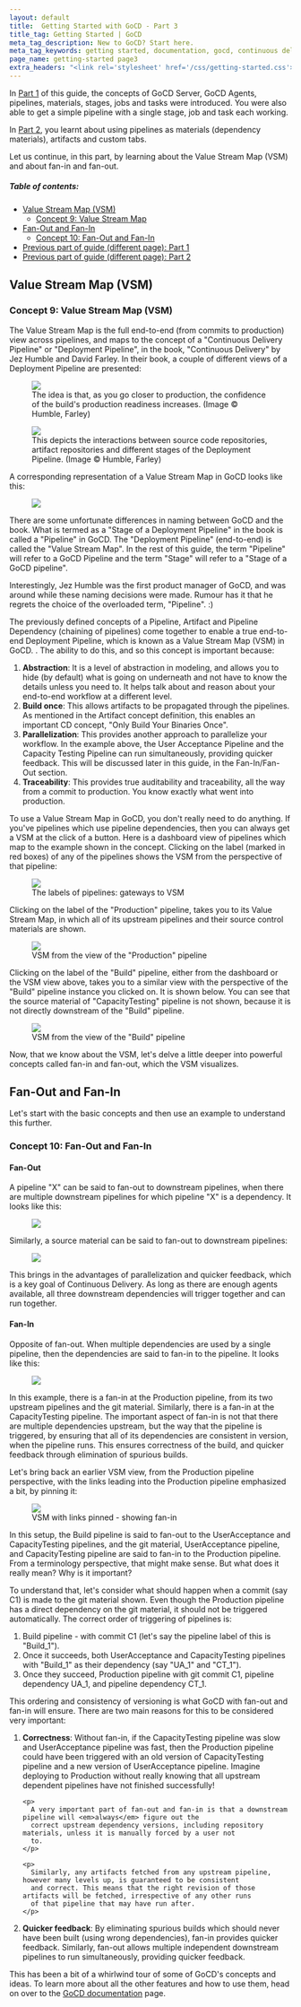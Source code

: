 ```yaml
---
layout: default
title:  Getting Started with GoCD - Part 3
title_tag: Getting Started | GoCD
meta_tag_description: New to GoCD? Start here.
meta_tag_keywords: getting started, documentation, gocd, continuous delivery, go
page_name: getting-started page3
extra_headers: "<link rel='stylesheet' href='/css/getting-started.css'>"
---
```


In <a href="https://go.cd/getting-started/part-1.html">Part 1</a> of this guide, the concepts of GoCD Server, GoCD Agents,
pipelines, materials, stages, jobs and tasks were introduced. You were also able to get a simple pipeline with a single
stage, job and task each working.


In <a href="/getting-started/part-2.html">Part 2</a>, you learnt about using pipelines as materials
(dependency materials), artifacts and custom tabs.

Let us continue, in this part, by learning about the Value Stream Map (VSM) and about fan-in and fan-out.

##### Table of contents:

- [Value Stream Map (VSM)](#value_stream_map)
  - [Concept 9: Value Stream Map](#concept_vsm)
- [Fan-Out and Fan-In](#fan_out_fan_in)
   - [Concept 10: Fan-Out and Fan-In](#concept_fan_out_fan_in)
- [Previous part of guide (different page): Part 1](/getting-started/part-1.html)
- [Previous part of guide (different page): Part 2](/getting-started/part-2.html)

<h2 class="small_margins"><a name="value_stream_map"></a>Value Stream Map (VSM)</h2>

<div class="concept">
  <h3><a name="concept_vsm"></a>Concept 9: Value Stream Map (VSM)</h3>

  <p>
    The Value Stream Map is the full end-to-end (from commits to production) view across pipelines, and maps to the
    concept of a "Continuous Delivery Pipeline" or "Deployment Pipeline", in the book, "Continuous Delivery" by Jez
    Humble and David Farley. In their book, a couple of different views of a Deployment Pipeline are presented:
  </p>

  <figure class="concept">
    <img src="/images/getting-started/part-3/image01.png">
    <figcaption>
      The idea is that, as you go closer to production, the confidence of the build's production readiness
      increases. (Image &copy; Humble, Farley)
    </figcaption>
  </figure>

  <figure class="concept">
    <img src="/images/getting-started/part-3/image02.png">
    <figcaption>
      This depicts the interactions between source code repositories, artifact repositories and different
      stages of the Deployment Pipeline. (Image &copy; Humble, Farley)
    </figcaption>
  </figure>

  <p>
    A corresponding representation of a Value Stream Map in GoCD looks like this:
  </p>

  <figure class="concept">
    <img src="/images/getting-started/part-3/image03.png">
  </figure>

  <p>
    There are some unfortunate differences in naming between GoCD and the book. What is termed as a "Stage of a Deployment
    Pipeline" in the book is called a "Pipeline" in GoCD. The "Deployment Pipeline" (end-to-end) is called the "Value
    Stream Map". In the rest of this guide, the term "Pipeline" will refer to a GoCD Pipeline and the term "Stage" will
    refer to a "Stage of a GoCD pipeline".
  </p>

  <p>
    Interestingly, Jez Humble was the first product manager of GoCD, and was around while these naming decisions were
    made. Rumour has it that he regrets the choice of the overloaded term, "Pipeline". :)
  </p>

  <p>
    The previously defined concepts of a Pipeline, Artifact and Pipeline Dependency (chaining of pipelines) come
    together to enable a true end-to-end Deployment Pipeline, which is known as a Value Stream Map (VSM) in GoCD. . The
    ability to do this, and so this concept is important because:
  </p>

  <ol start="1">
    <li>
      <strong>Abstraction</strong>: It is a level of abstraction in modeling, and allows you to hide (by default) what
      is going on underneath and not have to know the details unless you need to. It helps talk about and reason about
      your end-to-end workflow at a different level.
    </li>
    <li>
      <strong>Build once</strong>: This allows artifacts to be propagated through the pipelines. As mentioned in the
      Artifact concept definition, this enables an important CD concept, "Only Build Your Binaries Once".
    </li>
    <li>
      <strong>Parallelization</strong>: This provides another approach to parallelize your workflow. In the example
      above, the User Acceptance Pipeline and the Capacity Testing Pipeline can run simultaneously, providing quicker
      feedback. This will be discussed later in this guide, in the Fan-In/Fan-Out section.
    </li>
    <li>
      <strong>Traceability</strong>: This provides true auditability and traceability, all the way from a commit to
      production. You know exactly what went into production.
    </li>
  </ol>
</div>

To use a Value Stream Map in GoCD, you don't really need to do anything. If you've pipelines which use pipeline
dependencies, then you can always get a VSM at the click of a button. Here is a dashboard view of pipelines which map to
the example shown in the concept. Clicking on the label (marked in red boxes) of any of the pipelines shows the VSM from
the perspective of that pipeline:

<figure class="screenshot">
  <img src="/images/getting-started/part-3/image04.png">
  <figcaption>The labels of pipelines: gateways to VSM</figcaption>
</figure>

Clicking on the label of the "Production" pipeline, takes you to its Value Stream Map, in which all of its upstream
pipelines and their source control materials are shown.

<figure class="screenshot">
  <img src="/images/getting-started/part-3/image05.png">
  <figcaption>VSM from the view of the "Production" pipeline</figcaption>
</figure>

Clicking on the label of the "Build" pipeline, either from the dashboard or the VSM view above, takes you to a similar
view with the perspective of the "Build" pipeline instance you clicked on. It is shown below. You can see that the
source material of "CapacityTesting" pipeline is not shown, because it is not directly downstream of the "Build"
pipeline.


<figure class="screenshot">
  <img src="/images/getting-started/part-3/image06.png">
  <figcaption>VSM from the view of the "Build" pipeline</figcaption>
</figure>

Now, that we know about the VSM, let's delve a little deeper into powerful concepts called fan-in and fan-out, which the
VSM visualizes.


<h2 class="small_margins"><a name="fan_out_fan_in"></a>Fan-Out and Fan-In</h2>

Let's start with the basic concepts and then use an example to understand this further.

<div class="concept">
  <h3><a name="concept_fan_out_fan_in"></a>Concept 10: Fan-Out and Fan-In</h3>

  <h4>Fan-Out</h4>

  A pipeline "X" can be said to fan-out to downstream pipelines, when there are multiple downstream pipelines for which pipeline "X" is a dependency. It looks like this:

  <figure class="concept">
    <img src="/images/getting-started/part-3/image07.png">
  </figure>

  Similarly, a source material can be said to fan-out to downstream pipelines:

  <figure class="concept">
    <img src="/images/getting-started/part-3/image08.png">
  </figure>

  This brings in the advantages of parallelization and quicker feedback, which is a key goal of Continuous Delivery. As
  long as there are enough agents available, all three downstream dependencies will trigger together and can run
  together.

  <h4>Fan-In</h4>

  Opposite of fan-out. When multiple dependencies are used by a single pipeline, then the dependencies are said to fan-in to the pipeline. It looks like this:

  <figure class="concept">
    <img src="/images/getting-started/part-3/image03.png">
  </figure>

  In this example, there is a fan-in at the Production pipeline, from its two upstream pipelines and the git
  material. Similarly, there is a fan-in at the CapacityTesting pipeline. The important aspect of fan-in is not that
  there are multiple dependencies upstream, but the way that the pipeline is triggered, by ensuring that all of its
  dependencies are consistent in version, when the pipeline runs. This ensures correctness of the build, and quicker
  feedback through elimination of spurious builds.
</div>

Let's bring back an earlier VSM view, from the Production pipeline perspective, with the links leading into the
Production pipeline emphasized a bit, by pinning it:

<figure class="screenshot">
  <img src="/images/getting-started/part-3/image10.png">
  <figcaption>VSM with links pinned - showing fan-in</figcaption>
</figure>

In this setup, the Build pipeline is said to fan-out to the UserAcceptance and CapacityTesting pipelines, and the git
material, UserAcceptance pipeline, and CapacityTesting pipeline are said to fan-in to the Production pipeline. From a
terminology perspective, that might make sense. But what does it really mean? Why is it important?

To understand that, let's consider what should happen when a commit (say C1) is made to the git material shown. Even
though the Production pipeline has a direct dependency on the git material, it should not be triggered
automatically. The correct order of triggering of pipelines is:

<ol>
  <li>Build pipeline - with commit C1 (let's say the pipeline label of this is "Build_1").</li>
  <li>Once it succeeds, both UserAcceptance and CapacityTesting pipelines with "Build_1" as their dependency (say "UA_1" and "CT_1").</li>
  <li>Once they succeed, Production pipeline with git commit C1, pipeline dependency UA_1, and pipeline dependency CT_1.</li>
</ol>

This ordering and consistency of versioning is what GoCD with fan-out and fan-in will ensure. There are two main reasons for this to be considered very important:

<ol>
  <li>
    <p>
      <strong>Correctness</strong>: Without fan-in, if the CapacityTesting pipeline was slow and UserAcceptance pipeline
      was fast, then the Production pipeline could have been triggered with an old version of CapacityTesting pipeline
      and a new version of UserAcceptance pipeline. Imagine deploying to Production without really knowing that all
      upstream dependent pipelines have not finished successfully!
    </p>

    <p>
      A very important part of fan-out and fan-in is that a downstream pipeline will <em>always</em> figure out the
      correct upstream dependency versions, including repository materials, unless it is manually forced by a user not
      to.
    </p>

    <p>
      Similarly, any artifacts fetched from any upstream pipeline, however many levels up, is guaranteed to be consistent
      and correct. This means that the right revision of those artifacts will be fetched, irrespective of any other runs
      of that pipeline that may have run after.
    </p>
  </li>

  <li>
    <strong>Quicker feedback</strong>: By eliminating spurious builds which should never have been built (using wrong
    dependencies), fan-in provides quicker feedback. Similarly, fan-out allows multiple independent downstream pipelines
    to run simultaneously, providing quicker feedback.
  </li>
</ol>

This has been a bit of a whirlwind tour of some of GoCD's concepts and ideas. To learn more about all the other features
and how to use them, head on over to the [GoCD documentation](https://go.cd/documentation/user/current/) page.
